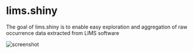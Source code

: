 
# lims.shiny

<!-- badges: start -->
<!-- badges: end -->

The goal of lims.shiny is to enable easy exploration and aggregation of raw occurrence data extracted from LIMS software


![screenshot](screenshot.jpg)